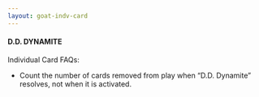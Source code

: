 ```yaml
---
layout: goat-indv-card
---
```


#### D.D. DYNAMITE

Individual Card FAQs:

*   Count the number of cards removed from play when “D.D. Dynamite” resolves, not when it is activated.
